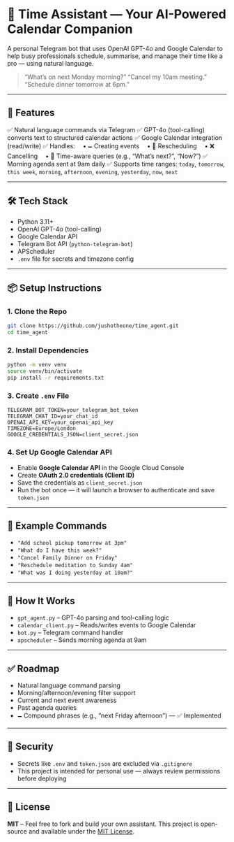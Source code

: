 # 🧠 Time Assistant — Your AI-Powered Calendar Companion

A personal Telegram bot that uses OpenAI GPT-4o and Google Calendar to help busy professionals schedule, summarise, and manage their time like a pro — using natural language.

> “What’s on next Monday morning?”
> “Cancel my 10am meeting.”
> “Schedule dinner tomorrow at 6pm.”

---

## 🚀 Features

✅ Natural language commands via Telegram
✅ GPT-4o (tool-calling) converts text to structured calendar actions
✅ Google Calendar integration (read/write)
✅ Handles:
 • 🗕️ Creating events
 • 🔁 Rescheduling
 • ❌ Cancelling
 • 🧱 Time-aware queries (e.g., “What’s next?”, “Now?”)
✅ Morning agenda sent at 9am daily
✅ Supports time ranges: `today`, `tomorrow`, `this week`, `morning`, `afternoon`, `evening`, `yesterday`, `now`, `next`

---

## 🛠️ Tech Stack

* Python 3.11+
* OpenAI GPT-4o (tool-calling)
* Google Calendar API
* Telegram Bot API (`python-telegram-bot`)
* APScheduler
* `.env` file for secrets and timezone config

---

## 📦 Setup Instructions

### 1. Clone the Repo

```bash
git clone https://github.com/jushotheone/time_agent.git
cd time_agent
```

### 2. Install Dependencies

```bash
python -m venv venv
source venv/bin/activate
pip install -r requirements.txt
```

### 3. Create `.env` File

```env
TELEGRAM_BOT_TOKEN=your_telegram_bot_token
TELEGRAM_CHAT_ID=your_chat_id
OPENAI_API_KEY=your_openai_api_key
TIMEZONE=Europe/London
GOOGLE_CREDENTIALS_JSON=client_secret.json
```

### 4. Set Up Google Calendar API

* Enable **Google Calendar API** in the Google Cloud Console
* Create **OAuth 2.0 credentials (Client ID)**
* Save the credentials as `client_secret.json`
* Run the bot once — it will launch a browser to authenticate and save `token.json`

---

## 📆 Example Commands

* `"Add school pickup tomorrow at 3pm"`
* `"What do I have this week?"`
* `"Cancel Family Dinner on Friday"`
* `"Reschedule meditation to Sunday 4am"`
* `"What was I doing yesterday at 10am?"`

---

## 🧠 How It Works

* `gpt_agent.py` – GPT-4o parsing and tool-calling logic
* `calendar_client.py` – Reads/writes events to Google Calendar
* `bot.py` – Telegram command handler
* `apscheduler` – Sends morning agenda at 9am

---

## ✅ Roadmap

* Natural language command parsing
* Morning/afternoon/evening filter support
* Current and next event awareness
* Past agenda queries
* 🗕️ Compound phrases (e.g., “next Friday afternoon”) — ✅ Implemented

---

## 🔐 Security

* Secrets like `.env` and `token.json` are excluded via `.gitignore`
* This project is intended for personal use — always review permissions before deploying

---

## 📄 License

**MIT** – Feel free to fork and build your own assistant.
This project is open-source and available under the [MIT License](LICENSE).
